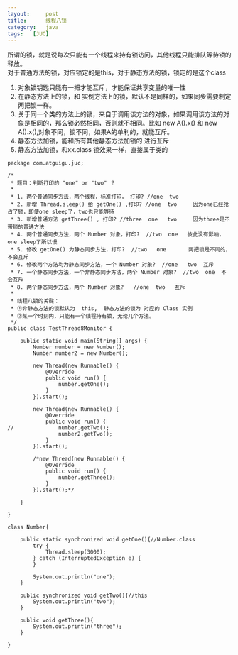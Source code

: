 ```yaml
---
layout:     post
title:      线程八锁
category:   java
tags:   [JUC]
---
```

所谓的锁，就是说每次只能有一个线程来持有锁访问，其他线程只能排队等待锁的释放。  
对于普通方法的锁，对应锁定的是this，对于静态方法的锁，锁定的是这个class  

1. 对象锁钥匙只能有一把才能互斥，才能保证共享变量的唯一性
2. 在静态方法上的锁，和 实例方法上的锁，默认不是同样的，如果同步需要制定两把锁一样。
3. 关于同一个类的方法上的锁，来自于调用该方法的对象，如果调用该方法的对象是相同的，那么锁必然相同，否则就不相同。比如 new A().x() 和 new A().x(),对象不同，锁不同，如果A的单利的，就能互斥。
4. 静态方法加锁，能和所有其他静态方法加锁的 进行互斥
5. 静态方法加锁，和xx.class 锁效果一样，直接属于类的
```
package com.atguigu.juc;

/*
 * 题目：判断打印的 "one" or "two" ？
 * 
 * 1. 两个普通同步方法，两个线程，标准打印， 打印? //one  two
 * 2. 新增 Thread.sleep() 给 getOne() ,打印? //one  two     因为one已经抢占了锁，即便one sleep了，two也只能等待
 * 3. 新增普通方法 getThree() , 打印? //three  one   two     因为three是不带锁的普通方法
 * 4. 两个普通同步方法，两个 Number 对象，打印?  //two  one   彼此没有影响，one sleep了所以慢 
 * 5. 修改 getOne() 为静态同步方法，打印?  //two   one       两把锁是不同的，不会互斥    
 * 6. 修改两个方法均为静态同步方法，一个 Number 对象?  //one   two  互斥
 * 7. 一个静态同步方法，一个非静态同步方法，两个 Number 对象?  //two  one  不会互斥
 * 8. 两个静态同步方法，两个 Number 对象?   //one  two   互斥
 * 
 * 线程八锁的关键：
 * ①非静态方法的锁默认为  this,  静态方法的锁为 对应的 Class 实例
 * ②某一个时刻内，只能有一个线程持有锁，无论几个方法。
 */
public class TestThread8Monitor {
	
	public static void main(String[] args) {
		Number number = new Number();
		Number number2 = new Number();
		
		new Thread(new Runnable() {
			@Override
			public void run() {
				number.getOne();
			} 
		}).start();
		
		new Thread(new Runnable() {
			@Override
			public void run() {
//				number.getTwo();
				number2.getTwo();
			}
		}).start();
		
		/*new Thread(new Runnable() {
			@Override
			public void run() {
				number.getThree();
			}
		}).start();*/
		
	}

}

class Number{
	
	public static synchronized void getOne(){//Number.class
		try {
			Thread.sleep(3000);
		} catch (InterruptedException e) {
		}
		
		System.out.println("one");
	}
	
	public synchronized void getTwo(){//this
		System.out.println("two");
	}
	
	public void getThree(){
		System.out.println("three");
	}
	
}
```